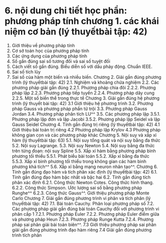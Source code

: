 # 6. nội dung chi tiết học phần: phương pháp tính chương 1. các khái niệm cơ bản (lý thuyếtbài tập: 42)
1. Giới thiệu về phương pháp tính
2. Cơ sở toán học của phương pháp tính
3. Các ứng dụng của phương pháp tính
4. Số gần đúng sai số tương đối và sai số tuyệt đối
5. Cách viết số gần đúng. Biểu diễn số với dấu phảy động. Chuẩn IEEE.
6. Sai số tích lũy
7. Sai số của hàm một biến và nhiều biến.
Chương 2. Giải gần đúng phương trình (lý thuyếtbài tập: 42)
2.1. Nghiệm và khoảng chứa nghiệm
2.2. Các phương pháp giải gần đúng
2.2.1. Phương pháp chia đôi
2.2.2. Phương pháp lặp
2.2.3. Phương pháp tiếp tuyến
2.2.4. Phương pháp dây cung
2.2.5. Một số biến thể trong thực tế
Chương 3. Giải gần đúng hệ phương trình (lý thuyết bài tập: 42)
3.1 Giới thiệu hệ phương trình
3.2. Phương pháp Gauss và phương pháp phần tử trội
3.3. Phương pháp Gauss Jordan
3.4. Phương pháp phân tích LU^^
3.5. Các phương pháp lặp
3.5.1. Phương pháp lặp đơn và lặp Jacobi
3.5.2. Phương pháp lặp Seidel và lặp Gauss Seidel
Chương 4. Tính gần đúng trị riêng (lý thuyếtbài tập: 42)
4.1 Giới thiệu bài toán trị riêng
4.2 Phương pháp lặp Krylov
4.3 Phương pháp không gian con và các phương pháp khác
Chương 5. Nội suy và xấp xỉ hàm (lý thuyếtbài tập: 63)
5.1. Nội suy tổng quát và nội suy bằng đa thức
5.2. Nội suy Lagrange.
5.3. Nội suy Newton
5.4. Nội suy bằng đa thức trên từng đoạn: nội suy Spline
5.5. Xấp xỉ hàm bằng phương pháp bình phương tối thiểu
5.5.1. Phát biểu bài toán
5.5.2. Xấp xỉ bằng đa thức
5.5.3. Xấp xỉ bình phương tối thiểu trong không gian các hàm bình phương khả tích^^
5.6. Xấp xỉ bằng mạng neuron nhân tạo^^.
Chương 6. Tính gần đúng đạo hàm và tích phân xác định (lý thuyếtbài tập: 42)
6.1. Tính gần đúng đạo hàm bậc nhất và bậc hai
6.2. Tính gần đúng tích phân xác định
6.2.1. Công thức Newton Cotes. Công thức hình thang.
6.2.2. Công thức Simpson. Ước lượng sai số bằng phương pháp Runghe^^
6.2.3. Công thức Gauss^^. Giới thiệu phương pháp Monte Carlo
Chương 7. Giải gần đúng phương trình vi phân và tích phân (lý thuyếtbài tập: 42)
7.1. Bài toán Cauchy. Phân loại phương pháp số
7.2. Các phương pháp giải gần đúng bài toán Cauchy đối với phương trình vi phân cấp 1
7.2.1. Phương pháp Euler
7.2.2. Phương pháp Euler điểm giữa và phương pháp Heun
7.2.3. Phương pháp Runge Kutta
7.2.4. Phương pháp sai phân giải bài toán biên^^.
7.3 Giới thiệu phương pháp sai phân giải gần đúng phương trình đạo hàm riêng
7.4 Giải gần đúng phương trình tích phân
